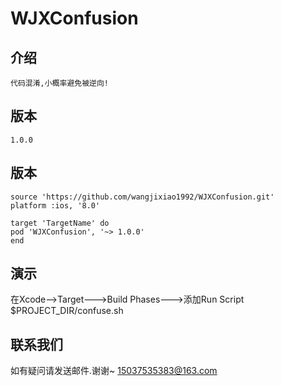   # WJXConfusion
    
   ## 介绍
    代码混淆,小概率避免被逆向!

   ## 版本
    1.0.0
    
   ## 版本
    source 'https://github.com/wangjixiao1992/WJXConfusion.git'
    platform :ios, '8.0'
    
    target 'TargetName' do
    pod 'WJXConfusion', '~> 1.0.0'
    end

   ## 演示
   在Xcode-->Target--->Build Phases--->添加Run Script
   $PROJECT_DIR/confuse.sh
   
                         
   ## 联系我们
   如有疑问请发送邮件.谢谢~
   15037535383@163.com


